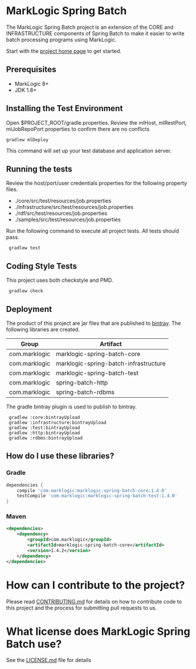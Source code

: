 # MarkLogic Spring Batch

The MarkLogic Spring Batch project is an extension of the CORE and INFRASTRUCTURE components of Spring Batch to make it easier to write batch processing programs using MarkLogic. 

Start with the [project home page](https://github.com/marklogic-community/marklogic-spring-batch/wiki) to get started. 

## Prerequisites

 * MarkLogic 8+
 * JDK 1.8+

## Installing the Test Environment

Open $PROJECT_ROOT/gradle.properties.  Review the mlHost, mlRestPort, mlJobRepoPort properties to confirm there are no conflicts

    gradlew mlDeploy

This command will set up your test database and application server.

## Running the tests

Review the host/port/user credentials properties for the following property files.

 * ./core/src/test/resources/job.properties
 * ./infrastructure/src/test/resources/job.properties
 * ./rdf/src/test/resources/job.properties
 * ./samples/src/test/resources/job.properties
 
 Run the following command to execute all project tests.  All tests should pass. 

     gradlew test

## Coding Style Tests

This project uses both checkstyle and PMD.

     gradlew check

## Deployment

The product of this project are jar files that are published to [bintray](https://dl.bintray.com/sastafford/maven/).  The following libraries are created. 

| Group | Artifact |
| ------|----------|
| com.marklogic | marklogic-spring-batch-core |
| com.marklogic | marklogic-spring-batch-infrastructure |
| com.marklogic | marklogic-spring-batch-test |
| com.marklogic | spring-batch-http |
| com.marklogic | spring-batch-rdbms |

The gradle bintray plugin is used to publish to bintray.

     gradlew :core:bintrayUpload
     gradlew :infrastructure:bintrayUpload
     gradlew :test:bintrayUpload
     gradlew :http:bintrayUpload
     gradlew :rdbms:bintrayUpload

## How do I use these libraries?

### Gradle

```groovy
dependencies {
    compile 'com.marklogic:marklogic-spring-batch-core:1.4.0'
    testCompile 'com.marklogic:marklogic-spring-batch-test:1.4.0'
}
```


### Maven

```xml
<dependencies>
    <dependency>
        <groupId>com.marklogic</groupId>
        <artifactId>marklogic-spring-batch-core</artifactId>
        <version>1.4.2</version>
    </dependency>
</dependencies>
```


# How can I contribute to the project?

Please read [CONTRIBUTING.md](CONTRIBUTING.md) for details on how to contribute code to this project and the process for submitting pull requests to us.

# What license does MarkLogic Spring Batch use?

See the [LICENSE.md](LICENSE.md) file for details
